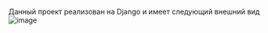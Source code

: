 Данный проект реализован на Django и имеет следующий внешний вид
![image](https://github.com/user-attachments/assets/7b11d59e-f8a2-4fbf-9295-07feb4881046)
